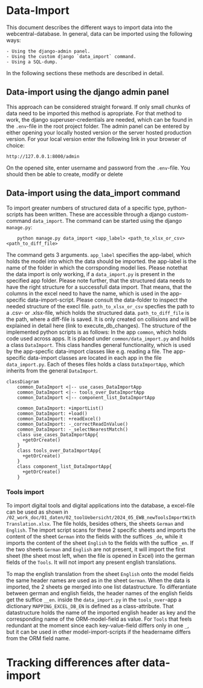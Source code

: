 # Data-Import

This document describes the different ways to import data into the webcentral-database.
In general, data can be imported using the following ways:
    
    - Using the django-admin panel.
    - Using the custom django `data_import` command.
    - Using a SQL-dump.

In the following sections these methods are described in detail.

## Data-import using the django admin panel
This approach can be considered straight forward. If only small chunks of data need to be imported this method is apropriate. For that method to work, the django superuser-credentials are needed, which can be found in the `.env`-file in the root project folder.
The admin panel can be entered by either opening your locally hosted version or the server hosted production version. For your local version enter the following link in your browser of choice:
```
http://127.0.0.1:8000/admin
```
On the opened site, enter username and password from the `.env`-file. You should then be able to create, modify or delete 

## Data-import using the data_import command
To import greater numbers of structured data of a specific type, python-scripts has been written. These are accessible through a django custom-command `data_import`. The command can be started using the django `manage.py`:
```
    python manage.py data_import <app_label> <path_to_xlsx_or_csv> <path_to_diff_file>
```
The command gets 3 arguments. `app_label` specifies the app-label, which holds the model into which the data should be imported. the app-label is the name of the folder in which the corrsponding model lies. Please notethat the data import is only working, if a `data_import.py` is present in the specified app folder. Please note further, that the structured data needs to have the right structure for a successfull data import. That means, that the columns in the excel need to have the name, which is used in the app-specific data-import-script. Please consult the data-folder to inspect the needed structure of the execl file.
`path_to_xlsx_or_csv` specfies the path to a .csv- or .xlsx-file, which holds the structured data. 
`path_to_diff_file` is the path, where a diff-file is saved. It is only created on collisions and will be explained in detail here (link to execute_db_changes).
The structure of the implemented python scripts is as follows: In the app `common`, which holds code used across apps. It is placed under `common/data_import.py` and holds a class `DataImport`. This class handles general functionality, which is used by the app-specfic data-import classes like e.g. reading a file. The app-specific data-import classes are located in each app in the file `data_import.py`. Each of theses files holds a class `DataImportApp`, which inherits from the general `DataImport`. 
```{mermaid}
classDiagram
    common_DataImport <|-- use_cases_DataImportApp
    common_DataImport <|-- tools_over_DataImportApp
    common_DataImport <|-- component_list_DataImportApp

    common_DataImport: +importList()
    common_DataImport: +load()
    common_DataImport: +readExcel()
    common_DataImport: -_correctReadInValue()
    common_DataImport: -_selectNearestMatch()
    class use_cases_DataImportApp{
      +getOrCreate()
    }
    class tools_over_DataImportApp{
      +getOrCreate()
    }
    class component_list_DataImportApp{
      +getOrCreate()
    }

```
### Tools import
To import digital tools and digital applications into the database, a excel-file can be used as shown in `/02_work_doc/01_daten/02_toolUebersicht/2024_05_EWB_newToolsImportWithTranslation.xlsx`. The file holds, besides others, the sheets `German` and `English`. The import script scans for these 2 specific sheets and imports the content of the sheet `German` into the fields with the suffices `_de`, while it imports the content of the sheet `English` to the fields with the suffice `_en`. If the two sheets `German` and `English` are not present, it will import the first sheet (the sheet most left, when the file is opened in Excel) into the german fields of the `Tools`. It will not import any present english translations. 

To map the english translation from the sheet `English` onto the model fields the same header names are used as in the sheet `German`. When the data is imported, the 2 sheets ge merged into one list datastructure. To differantiate between german and english fields, the header names of the english fields get the suffice `__en`.
inside the `data_import.py` in the `tools_over`-app a dictionary `MAPPING_EXCEL_DB_EN` is defined as a class-attribute. That datastructure holds the name of the imported english header as key and the corresponding name of the ORM-model-field as value. For `Tools` that feels redundant at the moment since each key-value-field differs only in one `_`, but it can be used in other model-import-scripts if the headername differs from the ORM field name.

# Tracking differences after data-import

